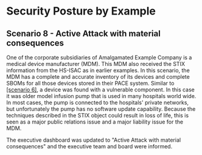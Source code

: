 # Security Posture by Example

## Scenario 8 - Active Attack with material consequences

One of the corporate subsidiaries of Amalgamated Example Company
is a medical device manufacturer (MDM).
This MDM also received the STIX information from the HS-ISAC
as in earlier examples.
In this scenario,
the MDM has a complete and accurate inventory of
its devices and complete SBOMs for all those devices
stored in their PACE system.
Similar to
[[scenario 6]](../Scenario_06.md), 
a device was found with a vulnerable component.
In this case it was older model infusion pump that is used in many
hospitals world wide.
In most cases, the pump is connected to the hospitals' private networks,
but unfortunately the pump has no software update capability.
Because the techniques described in the STIX object
could result in loss of life, this is seen as a major public
relations issue and a major liability issue for
the MDM.

The executive dashboard was updated to
"Active Attack with material consequences" and
the executive team and board were informed.
